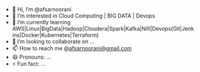 - 👋 Hi, I’m @afsarnoorani
- 👀 I’m interested in Cloud Computing | BIG DATA | Devops
- 🌱 I’m currently learning AWS|Linux|BigData|Hadoop|Cloudera|Spark|Kafka|Nifi|Devops(Git|Jenkins|Docker|Kubernetes|Terraform)
- 💞️ I’m looking to collaborate on ...
- 📫 How to reach me @afsarnoorani@gmail.com
- 😄 Pronouns: ...
- ⚡ Fun fact: ...

<!---
afsarnoorani/afsarnoorani is a ✨ special ✨ repository because its `README.md` (this file) appears on your GitHub profile.
You can click the Preview link to take a look at your changes.
--->
